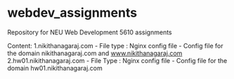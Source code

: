# webdev_assignments
Repository for NEU Web Development 5610 assignments

Content:
  1.nikithanagaraj.com - File type : Nginx config file - Config file for the domain nikithanagaraj.com and www.nikithanagaraj.com
  2.hw01.nikithanagaraj.com - File Type : Nginx config file - Config file for the domain hw01.nikithanagaraj.com

